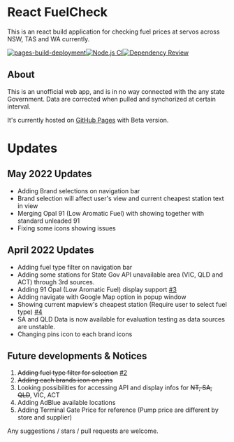 # React FuelCheck

This is an react build application for checking fuel prices at servos across NSW, TAS and WA currently.

[![pages-build-deployment](https://github.com/DynastyKids/React-FuelCheck/actions/workflows/pages/pages-build-deployment/badge.svg)](https://github.com/DynastyKids/React-FuelCheck/actions/workflows/pages/pages-build-deployment)[![Node.js CI](https://github.com/DynastyKids/React-FuelCheck/actions/workflows/node.js.yml/badge.svg?branch=master)](https://github.com/DynastyKids/React-FuelCheck/actions/workflows/node.js.yml)[![Dependency Review](https://github.com/DynastyKids/React-FuelCheck/actions/workflows/dependency-review.yml/badge.svg)](https://github.com/DynastyKids/React-FuelCheck/actions/workflows/dependency-review.yml)

## About
This is an unofficial web app, and is in no way connected with the any state Government. Data are corrected when pulled and synchorized at certain interval.

It's currently hosted on [GitHub Pages](https://dynastykids.github.io/React-FuelCheck/) with Beta version.

# Updates

## May 2022 Updates
 - Adding Brand selections on navigation bar
 - Brand selection will affect user's view and current cheapest station text in view
 - Merging Opal 91 (Low Aromatic Fuel) with showing together with standard unleaded 91
 - Fixing some icons showing issues
## April 2022 Updates
 - Adding fuel type filter on navigation bar
 - Adding some stations for State Gov API unavailable area (VIC, QLD and ACT) through 3rd sources.
 - Adding 91 Opal (Low Aromatic Fuel) display support [#3](https://github.com/DynastyKids/React-FuelCheck/pull/3)
 - Adding navigate with Google Map option in popup window
 - Showing current mapview's cheapest station (Require user to select fuel type) [#4](https://github.com/DynastyKids/React-FuelCheck/pull/4)
 - SA and QLD Data is now available for evaluation testing as data sources are unstable.
 - Changing pins icon to each brand icons

## Future developments & Notices
1. ~~Adding fuel type filter for selection~~ [#2](https://github.com/DynastyKids/React-FuelCheck/pull/2)
2. ~~Adding each brands icon on pins~~
3. Looking possibilities for accessing API and display infos for ~~NT, SA, QLD~~, VIC, ACT
4. Adding AdBlue available locations
5. Adding Terminal Gate Price for reference (Pump price are different by store and supplier)

Any suggestions / stars / pull requests are welcome.
